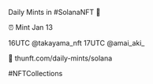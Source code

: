 Daily Mints in #SolanaNFT 🚀

⏰ Mint Jan 13

16UTC @takayama_nft
17UTC @amai_aki_

🔗 thunft.com/daily-mints/solana

#NFTCollections